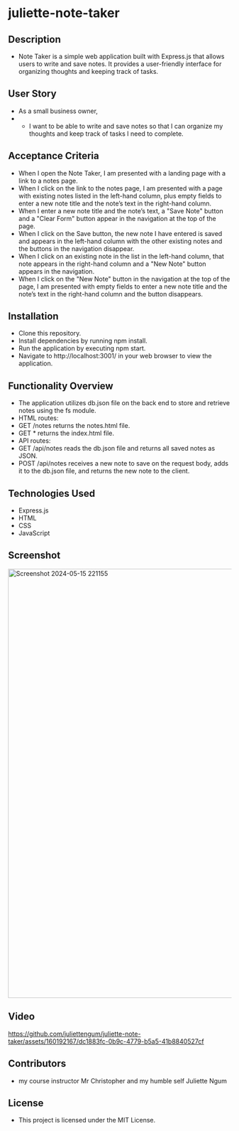 # juliette-note-taker
## Description
- Note Taker is a simple web application built with Express.js that allows users to write and save notes. It provides a user-friendly interface for organizing thoughts and keeping track of tasks.

## User Story

- As a small business owner,
- - I want to be able to write and save notes so that I can organize my thoughts and keep track of tasks I need to complete.

## Acceptance Criteria

- When I open the Note Taker, I am presented with a landing page with a link to a notes page.
- When I click on the link to the notes page, I am presented with a page with existing notes listed in the left-hand column, plus empty fields to enter a new note title and the note’s text in the right-hand column.
- When I enter a new note title and the note’s text, a "Save Note" button and a "Clear Form" button appear in the navigation at the top of the page.
- When I click on the Save button, the new note I have entered is saved and appears in the left-hand column with the other existing notes and the buttons in the navigation disappear.
- When I click on an existing note in the list in the left-hand column, that note appears in the right-hand column and a "New Note" button appears in the navigation.
- When I click on the "New Note" button in the navigation at the top of the page, I am presented with empty fields to enter a new note title and the note’s text in the right-hand column and the button disappears.

## Installation

- Clone this repository.
- Install dependencies by running npm install.
- Run the application by executing npm start.
- Navigate to  http://localhost:3001/ in your web browser to view the application.

## Functionality Overview

- The application utilizes db.json file on the back end to store and retrieve notes using the fs module.
- HTML routes:
- GET /notes returns the notes.html file.
- GET * returns the index.html file.
- API routes:
- GET /api/notes reads the db.json file and returns all saved notes as JSON.
- POST /api/notes receives a new note to save on the request body, adds it to the db.json file, and returns the new note to the client.


## Technologies Used

- Express.js
- HTML
- CSS
- JavaScript


## Screenshot
<img width="966" alt="Screenshot 2024-05-15 221155" src="https://github.com/juliettengum/juliette-note-taker/assets/160192167/686ac0b8-a57d-4e1a-8281-6ffe233813cf">




## Video

https://github.com/juliettengum/juliette-note-taker/assets/160192167/dc1883fc-0b9c-4779-b5a5-41b8840527cf





## Contributors

- my course instructor Mr Christopher and my humble self Juliette Ngum

## License

- This project is licensed under the MIT License.


